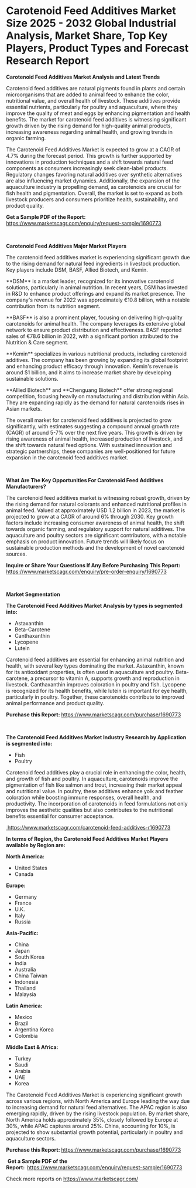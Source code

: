 <p><h1>Carotenoid Feed Additives Market Size 2025 - 2032 Global Industrial Analysis, Market Share, Top Key Players, Product Types and Forecast Research Report</h1></p><p><strong>Carotenoid Feed Additives Market Analysis and Latest Trends</strong></p>
<p><p>Carotenoid feed additives are natural pigments found in plants and certain microorganisms that are added to animal feed to enhance the color, nutritional value, and overall health of livestock. These additives provide essential nutrients, particularly for poultry and aquaculture, where they improve the quality of meat and eggs by enhancing pigmentation and health benefits. The market for carotenoid feed additives is witnessing significant growth driven by the rising demand for high-quality animal products, increasing awareness regarding animal health, and growing trends in organic farming.</p><p>The Carotenoid Feed Additives Market is expected to grow at a CAGR of 4.7% during the forecast period. This growth is further supported by innovations in production techniques and a shift towards natural feed components as consumers increasingly seek clean-label products. Regulatory changes favoring natural additives over synthetic alternatives are also influencing market dynamics. Additionally, the expansion of the aquaculture industry is propelling demand, as carotenoids are crucial for fish health and pigmentation. Overall, the market is set to expand as both livestock producers and consumers prioritize health, sustainability, and product quality.</p></p>
<p><strong>Get a Sample PDF of the Report:&nbsp;</strong> <a href="https://www.marketscagr.com/enquiry/request-sample/1690773?utm_campaign=1998&utm_medium=2&utm_source=Github&utm_content=ia&utm_term=06012025&utm_id=carotenoid-feed-additives">https://www.marketscagr.com/enquiry/request-sample/1690773</a></p>
<p>&nbsp;</p>
<p><strong>Carotenoid Feed Additives Major Market Players</strong></p>
<p><p>The carotenoid feed additives market is experiencing significant growth due to the rising demand for natural feed ingredients in livestock production. Key players include DSM, BASF, Allied Biotech, and Kemin.</p><p>**DSM** is a market leader, recognized for its innovative carotenoid solutions, particularly in animal nutrition. In recent years, DSM has invested in R&D to enhance product offerings and expand its market presence. The company's revenue for 2022 was approximately €10.8 billion, with a notable contribution from its nutrition segment.</p><p>**BASF** is also a prominent player, focusing on delivering high-quality carotenoids for animal health. The company leverages its extensive global network to ensure product distribution and effectiveness. BASF reported sales of €78.6 billion in 2022, with a significant portion attributed to the Nutrition & Care segment.</p><p>**Kemin** specializes in various nutritional products, including carotenoid additives. The company has been growing by expanding its global footprint and enhancing product efficacy through innovation. Kemin's revenue is around $1 billion, and it aims to increase market share by developing sustainable solutions.</p><p>**Allied Biotech** and **Chenguang Biotech** offer strong regional competition, focusing heavily on manufacturing and distribution within Asia. They are expanding rapidly as the demand for natural carotenoids rises in Asian markets.</p><p>The overall market for carotenoid feed additives is projected to grow significantly, with estimates suggesting a compound annual growth rate (CAGR) of around 5-7% over the next five years. This growth is driven by rising awareness of animal health, increased production of livestock, and the shift towards natural feed options. With sustained innovation and strategic partnerships, these companies are well-positioned for future expansion in the carotenoid feed additives market.</p></p>
<p>&nbsp;</p>
<p><strong>What Are The Key Opportunities For Carotenoid Feed Additives Manufacturers?</strong></p>
<p><p>The carotenoid feed additives market is witnessing robust growth, driven by the rising demand for natural colorants and enhanced nutritional profiles in animal feed. Valued at approximately USD 1.2 billion in 2023, the market is projected to grow at a CAGR of around 6% through 2030. Key growth factors include increasing consumer awareness of animal health, the shift towards organic farming, and regulatory support for natural additives. The aquaculture and poultry sectors are significant contributors, with a notable emphasis on product innovation. Future trends will likely focus on sustainable production methods and the development of novel carotenoid sources.</p></p>
<p><strong>Inquire or Share Your Questions If Any Before Purchasing This Report:</strong> <a href="https://www.marketscagr.com/enquiry/pre-order-enquiry/1690773?utm_campaign=1998&utm_medium=2&utm_source=Github&utm_content=ia&utm_term=06012025&utm_id=carotenoid-feed-additives">https://www.marketscagr.com/enquiry/pre-order-enquiry/1690773</a></p>
<p>&nbsp;</p>
<p><strong>Market Segmentation</strong></p>
<p><strong>The Carotenoid Feed Additives Market Analysis by types is segmented into:</strong></p>
<p><ul><li>Astaxanthin</li><li>Beta-Carotene</li><li>Canthaxanthin</li><li>Lycopene</li><li>Lutein</li></ul></p>
<p><p>Carotenoid feed additives are essential for enhancing animal nutrition and health, with several key types dominating the market. Astaxanthin, known for its antioxidant properties, is often used in aquaculture and poultry. Beta-carotene, a precursor to vitamin A, supports growth and reproduction in livestock. Canthaxanthin improves coloration in poultry and fish. Lycopene is recognized for its health benefits, while lutein is important for eye health, particularly in poultry. Together, these carotenoids contribute to improved animal performance and product quality.</p></p>
<p><strong>Purchase this Report:&nbsp;</strong><a href="https://www.marketscagr.com/purchase/1690773?utm_campaign=1998&utm_medium=2&utm_source=Github&utm_content=ia&utm_term=06012025&utm_id=carotenoid-feed-additives">https://www.marketscagr.com/purchase/1690773</a></p>
<p>&nbsp;</p>
<p><strong>The Carotenoid Feed Additives Market Industry Research by Application is segmented into:</strong></p>
<p><ul><li>Fish</li><li>Poultry</li></ul></p>
<p><p>Carotenoid feed additives play a crucial role in enhancing the color, health, and growth of fish and poultry. In aquaculture, carotenoids improve the pigmentation of fish like salmon and trout, increasing their market appeal and nutritional value. In poultry, these additives enhance yolk and feather coloration while boosting immune responses, overall health, and productivity. The incorporation of carotenoids in feed formulations not only improves the aesthetic qualities but also contributes to the nutritional benefits essential for consumer acceptance.</p></p>
<p><a href="https://www.marketscagr.com/carotenoid-feed-additives-r1690773?utm_campaign=1998&utm_medium=2&utm_source=Github&utm_content=ia&utm_term=06012025&utm_id=carotenoid-feed-additives">&nbsp;https://www.marketscagr.com/carotenoid-feed-additives-r1690773</a></p>
<p><strong>In terms of Region, the Carotenoid Feed Additives Market Players available by Region are:</strong></p>
<p>
    <p> <strong> North America: </strong>
        <ul>
            <li>United States</li>
            <li>Canada</li>
        </ul>
        </p> 
    <p> <strong> Europe: </strong>
        <ul>
            <li>Germany</li>
            <li>France</li>
            <li>U.K.</li>
            <li>Italy</li>
            <li>Russia</li>
        </ul>
        </p> 
    <p> <strong> Asia-Pacific: </strong>
        <ul>
            <li>China</li>
            <li>Japan</li>
            <li>South Korea</li>
            <li>India</li>
            <li>Australia</li>
            <li>China Taiwan</li>
            <li>Indonesia</li>
            <li>Thailand</li>
            <li>Malaysia</li>
        </ul>
        </p> 
    <p> <strong> Latin America: </strong>
        <ul>
            <li>Mexico</li>
            <li>Brazil</li>
            <li>Argentina Korea</li>
            <li>Colombia</li>
        </ul>
        </p> 
    <p> <strong> Middle East & Africa: </strong>
        <ul>
            <li>Turkey</li>
            <li>Saudi</li>
            <li>Arabia</li>
            <li>UAE</li>
            <li>Korea</li>
        </ul>
    </p>
    </p>
<p><p>The Carotenoid Feed Additives Market is experiencing significant growth across various regions, with North America and Europe leading the way due to increasing demand for natural feed alternatives. The APAC region is also emerging rapidly, driven by the rising livestock population. By market share, North America holds approximately 35%, closely followed by Europe at 30%, while APAC captures around 25%. China, accounting for 10%, is projected to show substantial growth potential, particularly in poultry and aquaculture sectors.</p></p>
<p><strong>Purchase this Report: </strong><a href="https://www.marketscagr.com/purchase/1690773?utm_campaign=1998&utm_medium=2&utm_source=Github&utm_content=ia&utm_term=06012025&utm_id=carotenoid-feed-additives">https://www.marketscagr.com/purchase/1690773</a></p>
<p>&nbsp;<strong>Get a Sample PDF of the Report:&nbsp;&nbsp;</strong><a href="https://www.marketscagr.com/enquiry/request-sample/1690773?utm_campaign=1998&utm_medium=2&utm_source=Github&utm_content=ia&utm_term=06012025&utm_id=carotenoid-feed-additives">https://www.marketscagr.com/enquiry/request-sample/1690773</a></p>
<p><strong></strong></p>
<p>Check more reports on <a href="https://www.marketscagr.com/?utm_campaign=1998&utm_medium=2&utm_source=Github&utm_content=ia&utm_term=06012025&utm_id=carotenoid-feed-additives">https://www.marketscagr.com/</a></p>